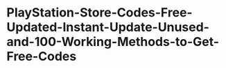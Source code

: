 # PlayStation-Store-Codes-Free-Updated-Instant-Update-Unused-and-100-Working-Methods-to-Get-Free-Codes